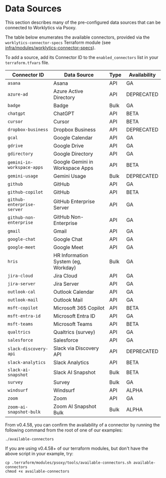# Data Sources

This section describes many of the pre-configured data sources that can be connected to Worklytics via Psoxy.

The table below enumerates the available connectors, provided via the `worklytics-connector-specs` Terraform module (see [infra/modules/worklytics-connector-specs](infra/modules/worklytics-connector-specs)).

To add a source, add its Connector ID to the `enabled_connectors` list in your `terraform.tfvars` file.

| Connector ID               | Data Source                         | Type | Availability |
|----------------------------|-------------------------------------|------|--------------|
| `asana`                    | Asana                               | API  | GA           |
| `azure-ad`                 | Azure Active Directory              | API  | DEPRECATED   |
| `badge`                    | Badge                               | Bulk | GA           |
| `chatgpt`                  | ChatGPT                     | API  | BETA         |
| `cursor`                   | Cursor                              | API  | BETA         |
| `dropbox-business`         | Dropbox Business                    | API  | DEPRECATED   |
| `gcal`                     | Google Calendar                     | API  | GA           |
| `gdrive`                   | Google Drive                        | API  | GA           |
| `gdirectory`               | Google Directory                    | API  | GA           |
| `gemini-in-workspace-apps` | Google Gemini in Workspace Apps     | API  | BETA         |
| `gemini-usage`             | Gemini Usage                        | Bulk | DEPRECATED   |
| `github`                   | GitHub                              | API  | GA           |
| `github-copilot`           | GitHub                              | API  | BETA         |
| `github-enterprise-server` | GitHub Enterprise Server            | API  | GA           |
| `github-non-enterprise`    | GitHub Non-Enterprise               | API  | GA           |
| `gmail`                    | Gmail                               | API  | GA           |
| `google-chat`              | Google Chat                         | API  | GA           |
| `google-meet`              | Google Meet                         | API  | GA           |
| `hris`                     | HR Information System (eg, Workday) | Bulk | GA           |
| `jira-cloud`               | Jira Cloud                          | API  | GA           |
| `jira-server`              | Jira Server                         | API  | GA           |
| `outlook-cal`              | Outlook Calendar                    | API  | GA           |
| `outlook-mail`             | Outlook Mail                        | API  | GA           |
| `msft-copilot`             | Microsoft 365 Copilot               | API  | BETA            |
| `msft-entra-id`            | Microsoft Entra ID                  | API  | GA           |
| `msft-teams`               | Microsoft Teams                     | API  | BETA         |
| `qualtrics`                | Qualtrics (survey)                  | API  | GA           |
| `salesforce`               | Salesforce                          | API  | GA           |
| `slack-discovery-api`      | Slack via Discovery API             | API  | DEPRECATED   |
| `slack-analytics`          | Slack Analytics                     | API  | BETA         |
| `slack-ai-snapshot`        | Slack AI Snapshot                   | Bulk | BETA         |
| `survey`                   | Survey                              | Bulk | GA           |
| `windsurf`                 | Windsurf                            | API  | ALPHA        |
| `zoom`                     | Zoom                                | API  | GA           |
| `zoom-ai-snapshot-bulk`    | Zoom AI Snapshot Bulk               | Bulk | ALPHA        |

From v0.4.58, you can confirm the availability of a connector by running the following command from the root of one of our examples:

```shell
./available-connectors
```

If you are using v0.4.58+ of our terraform modules, but don't have the above script in your example, try:

```shell
cp .terraform/modules/psoxy/tools/available-connectors.sh available-connectors
chmod +x available-connectors
```
